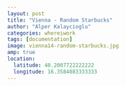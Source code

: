 ```yaml
---
layout: post
title: "Vienna - Random Starbucks"
author: "Alper Kalaycioglu"
categories: whereiwork
tags: [documentation]
image: vienna14-random-starbucks.jpg
amp: true
location:
  latitude: 48.2007722222222
  longitude: 16.3584083333333
---
```

